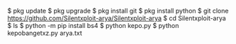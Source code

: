 $ pkg update
$ pkg upgrade
$ pkg install git
$ pkg install python
$ git clone https://github.com/Silentxploit-arya/Silentxploit-arya
$ cd Silentxploit-arya
$ ls
$ python -m pip install bs4
$ python kepo.py
$ python kepobangetxz.py arya.txt
